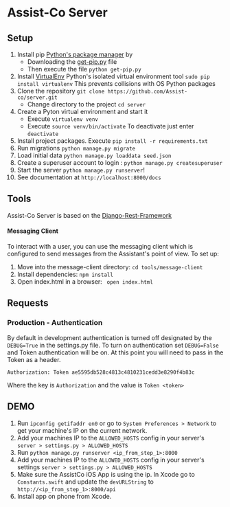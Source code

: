 # Assist-Co Server

## Setup

1. Install pip [Python's package manager](https://pip.pypa.io/en/stable/) by
	* Downloading the [get-pip.py](https://bootstrap.pypa.io/get-pip.py) file
	* Then execute the file `python get-pip.py`
2. Install [VirtualEnv](https://virtualenv.pypa.io/en/stable/) Python's isolated virtual environment tool `sudo pip install virtualenv` This prevents collisions with OS Python packages
3. Clone the repository `git clone https://github.com/Assist-co/server.git`
	* Change directory to the project `cd server`
4. Create a Pyton virtual environment and start it
	* Execute `virtualenv venv`
	* Execute `source venv/bin/activate` To deactivate just enter `deactivate`
5. Install project packages. Execute `pip install -r requirements.txt`
6. Run migrations `python manage.py migrate`
7. Load initial data `python manage.py loaddata seed.json`
8. Create a superuser account to login : `python manage.py createsuperuser`
9. Start the server `python manage.py runserver`!
10. See documentation at `http://localhost:8000/docs`

## Tools

Assist-Co Server is based on the [Django-Rest-Framework](http://www.django-rest-framework.org)

#### Messaging Client

To interact with a user, you can use the messaging client which is configured to send messages from the Assistant's point of view. To set up:

1. Move into the message-client directory: ```cd tools/message-client```
2. Install dependencies: ```npm install```
3. Open index.html in a browser: ``` open index.html```


## Requests

### Production - Authentication

By default in development authentication is turned off designated by the `DEBUG=True`
in the settings.py file. To turn on authentication set `DEBUG=False` and Token
authentication will be on. At this point you will need to pass in the Token as
a header.

`Authorization: Token ae5595db528c4813c4810231cedd3e8290f4b83c`

Where the key is `Authorization` and the value is `Token <token>`


## DEMO

1. Run `ipconfig getifaddr en0` or go to `System Preferences > Network` to get your machine's IP on the current network.
2. Add your machines IP to the `ALLOWED_HOSTS` config in your server's `server > settings.py > ALLOWED_HOSTS`
3. Run `python manage.py runserver <ip_from_step_1>:8000`
4. Add your machines IP to the `ALLOWED_HOSTS` config in your server's settings `server > settings.py > ALLOWED_HOSTS`
5. Make sure the AssistCo iOS App is using the ip. In Xcode go to `Constants.swift` and update the `devURLString` to `http://<ip_from_step_1>:8000/api`
6. Install app on phone from Xcode.
